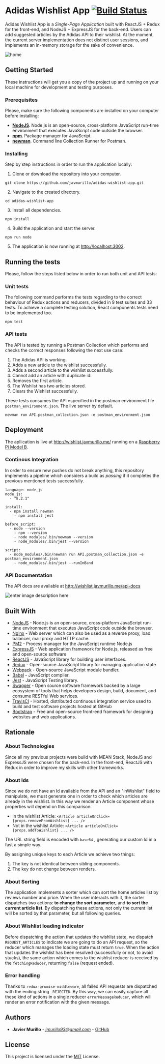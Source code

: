 # Adidas Wishlist App [![Build Status](https://travis-ci.org/javmurillo/adidas-wishlist-app.svg?branch=master)](https://travis-ci.org/javmurillo/adidas-wishlist-app)

Adidas Wishlist App is a *Single-Page Application* built with ReactJS + Redux for the front-end, and NodeJS + ExpressJS for the back-end. Users can add suggested articles by the Adidas API to their wishlist. At the moment, the current server implementation does not distinct user sessions, and implements an in-memory storage for the sake of convenience.

![home](https://github.com/javmurillo/adidas-wishlist-app/blob/master/screenshot.png?raw=true)

## Getting Started

These instructions will get you a copy of the project up and running on your local machine for development and testing purposes.

### Prerequisites
Please, make sure the following components are installed on your computer before installing:

 - **[NodeJS](https://nodejs.org/en/download/)**. Node.js is an open-source, cross-platform JavaScript run-time environment that executes JavaScript code outside the browser.
 - **[npm](https://www.npmjs.com/)**. Package manager for JavaScript.
 - **[newman](https://github.com/postmanlabs/newman)**. Command line Collection Runner for Postman.


### Installing

Step by step instructions in order to run the application locally:

1.  Clone or download the repository into your computer.
```
git clone https://github.com/javmurillo/adidas-wishlist-app.git
```
2.  Navigate to the created directory.
```
cd adidas-wishlist-app
```
3.  Install all dependencies.
```
npm install
```
4.  Build the application and start the server.
```
npm run node
```
5.  The application is now running at [http://localhost:3002](http://localhost:3002/).

## Running the tests

Please, follow the steps listed below in order to run both unit and API tests:

### Unit tests

The following command performs the tests regarding to the correct behaviour of Redux actions and reducers, divided in 9 test suites and 33 tests. To achieve a complete testing solution, React components tests need to be implemented too.
```
npm test
```

### API tests

The API is tested by running a Postman Collection which performs and checks the correct responses following the next use case:
 1. The Adidas API is working.
 2. Adds a new article to the wishlist successfully.
 3. Adds a second article to the wishlist successfully.
 4. Cannot add an article with duplicate id.
 5. Removes the first article.
 6. The Wishlist has two articles stored.
 7. Clears the Wishlist successfully.

These tests consumes the API especified in the postman environment file `postman_environment.json`. The live server by default.
```
newman run API.postman_collection.json -e postman_environment.json
```

## Deployment

The apllication is live at http://wishlist.javmurillo.me/ running on a [Raspberry Pi Model B](https://www.raspberrypi.org/).

### Continous Integration

In order to ensure new pushes do not break anything, this repository implements a pipeline which considers a build as *passing* if it completes the previous mentioned tests successfully.

```
language: node_js  
node_js:  
  - "8.2.1"  
  
install:  
  - npm install newman  
    - npm install jest  
  
before_script:  
  - node --version  
    - npm --version  
    - node_modules/.bin/newman --version  
    - node_modules/.bin/jest --version  
  
script:  
  - node_modules/.bin/newman run API.postman_collection.json -e postman_environment.json  
    - node_modules/.bin/jest --runInBand
```
### API Documentation

The API docs are available at http://wishlist.javmurillo.me/api-docs

![enter image description here](https://github.com/javmurillo/adidas-wishlist-app/blob/master/screenshot2.png?raw=true)

## Built With

*  [NodeJS](https://nodejs.org/en/) - Node.js is an open-source, cross-platform JavaScript run-time environment that executes JavaScript code outside the browser.
* [Nginx](https://www.nginx.com/) - Web server which can also be used as a reverse proxy, load balancer, mail proxy and HTTP cache.
* [PM2](http://pm2.keymetrics.io/) - Process manager for the JavaScript runtime Node.js
* [ExpressJS](https://expressjs.com/) - Web application framework for Node.js, released as free and open-source software
* [ReactJS](https://reactjs.org/) - JavaScript library for building user interfaces.
* [Redux](https://redux.js.org/) - Open-source JavaScript library for managing application state
* [Webpack](https://webpack.js.org/) - Open-source JavaScript module bundler.
* [Babel](https://babeljs.io/) - JavaScript compiler.
* [Jest](https://jestjs.io/docs/en/api) - JavaScript Testing library.
* [Swagger](https://swagger.io/) - Open source software framework backed by a large ecosystem of tools that helps developers design, build, document, and consume RESTful Web services.
* [TravisCI](https://travis-ci.org/) - Hosted, distributed continuous integration service used to build and test software projects hosted at GitHub
* [Bootstrap](https://getbootstrap.com/) - Free and open-source front-end framework for designing websites and web applications.


## Rationale
### About Technologies
Since all my previous projects were build with MEAN Stack, NodeJS and ExpressJS were chosen for the back-end. In the front-end, ReactJS with Redux in order to improve my skills with other frameworks.

### About Ids
Since we do not have an Id available from the API and an "inWishlist" field to manipulate, we must generate one in order to check which articles are already in the wishlist. In this way we render an Article component whose properties will depend on this comparison.

 - In the wishlist Article: `<Article articleOnClick={props.removeFromWishlist} ... />`
 - Not in the wishlist Article: `<Article articleOnClick={props.addToWishlist} ... />`

The URL string field is encoded with `base64` , generating our custom Id in a fast a simple way.

By assigning unique keys to each Article we achieve two things:
 1. The key is not identical between sibling components.
 2. The key do not change between renders.

### About Sorting

The application implements a sorter which can sort the home articles list by reviews number and price. When the user interacts with it, the sorter dispatches two actions: **to change the sort parameter**, and **to sort the current article list**. By dispatching these actions, not only the current list will be sorted by that parameter, but all following queries.

### About Wishlist loading indicator

Before dispatching the action that updates the wishlist state, we dispatch `REQUEST_ARTICLES` to indicate we are going to do an API request, so the reducer which manages the loading state must return `true`. When the action that updates the wishlist has been resolved (successfully or not, to avoid stucks), the same action which comes to the wishlist reducer is received by the `fetchingReducer`, returning `false` (request ended).

### Error handling

Thanks to `redux-promise-middleware`, all failed API requests are dispatched with the ending string `_REJECTED`. By this way, we can easily capture all these kind of actions in a single reducer `errorMessageReducer`, which will render an error notification with the given message.

## Authors

* **Javier Murillo** - *jmurillo93@gmail.com* - [GitHub](https://github.com/javmurillo)

## License

This project is licensed under the [MIT](https://opensource.org/licenses/MIT) License.